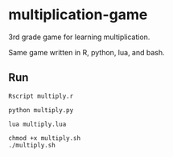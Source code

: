 # multiplication-game

3rd grade game for learning multiplication.

Same game written in R, python, lua, and bash.

## Run

    Rscript multiply.r
    
    python multiply.py
    
    lua multiply.lua
    
    chmod +x multiply.sh
    ./multiply.sh

